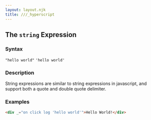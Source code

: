 ```yaml
---
layout: layout.njk
title: ///_hyperscript
---
```


## The `string` Expression

### Syntax

`"hello world"`
`'hello world'`

### Description

String expressions are similar to string expressions in javascript, and support both a quote and double quote delimiter.

### Examples

```html
<div _="on click log 'hello world'">Hello World!</div>
```